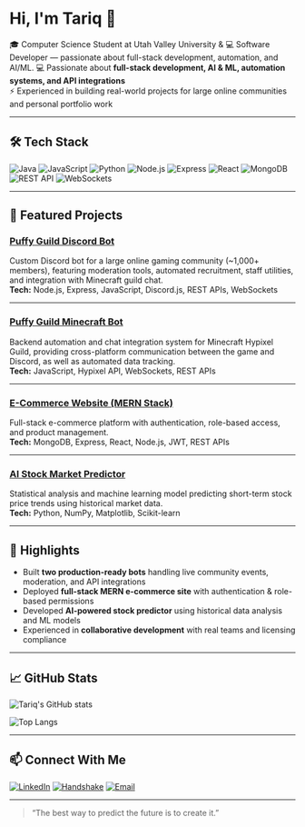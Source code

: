 # Hi, I'm Tariq 👋

🎓 Computer Science Student at Utah Valley University & 💻 Software Developer — passionate about full-stack development, automation, and AI/ML.
💻 Passionate about **full-stack development, AI & ML, automation systems, and API integrations**  
⚡ Experienced in building real-world projects for large online communities and personal portfolio work

---

## 🛠 Tech Stack
![Java](https://img.shields.io/badge/Java-orange?style=flat&logo=java)
![JavaScript](https://img.shields.io/badge/JavaScript-yellow?style=flat&logo=javascript)
![Python](https://img.shields.io/badge/Python-blue?style=flat&logo=python)
![Node.js](https://img.shields.io/badge/Node.js-green?style=flat&logo=node.js)
![Express](https://img.shields.io/badge/Express-lightgrey?style=flat&logo=express)
![React](https://img.shields.io/badge/React-blue?style=flat&logo=react)
![MongoDB](https://img.shields.io/badge/MongoDB-brightgreen?style=flat&logo=mongodb)
![REST API](https://img.shields.io/badge/REST%20API-black?style=flat&logo=api)
![WebSockets](https://img.shields.io/badge/WebSockets-purple?style=flat&logo=socket.io)

---

## 📌 Featured Projects

### [Puffy Guild Discord Bot](https://github.com/tariq-pjetrovic/puffy-discord-bot-portfolio)
Custom Discord bot for a large online gaming community (~1,000+ members), featuring moderation tools, automated recruitment, staff utilities, and integration with Minecraft guild chat.  
**Tech:** Node.js, Express, JavaScript, Discord.js, REST APIs, WebSockets

---

### [Puffy Guild Minecraft Bot](https://github.com/tariq-pjetrovic/Minecraft-Guild-Link-Portfolio)
Backend automation and chat integration system for Minecraft Hypixel Guild, providing cross-platform communication between the game and Discord, as well as automated data tracking.  
**Tech:** JavaScript, Hypixel API, WebSockets, REST APIs

---

### [E-Commerce Website (MERN Stack)](https://github.com/tariq-pjetrovic/CompSciIA)
Full-stack e-commerce platform with authentication, role-based access, and product management.  
**Tech:** MongoDB, Express, React, Node.js, JWT, REST APIs

---

### [AI Stock Market Predictor](https://github.com/tariq-pjetrovic/MathIAStockPredictor)
Statistical analysis and machine learning model predicting short-term stock price trends using historical market data.  
**Tech:** Python, NumPy, Matplotlib, Scikit-learn

---

## 🚀 Highlights
- Built **two production-ready bots** handling live community events, moderation, and API integrations
- Deployed **full-stack MERN e-commerce site** with authentication & role-based permissions
- Developed **AI-powered stock predictor** using historical data analysis and ML models
- Experienced in **collaborative development** with real teams and licensing compliance

---

## 📈 GitHub Stats
![Tariq's GitHub stats](https://github-readme-stats-eight-zeta-67.vercel.app/api?username=tariq-pjetrovic&show_icons=true&theme=tokyonight&count_private=true&include_all_commits=true&cache_seconds=1800)


![Top Langs](https://github-readme-stats-eight-zeta-67.vercel.app/api/top-langs/?username=tariq-pjetrovic&layout=compact&theme=tokyonight)


---

## 📫 Connect With Me
[![LinkedIn](https://img.shields.io/badge/LinkedIn-blue?style=flat&logo=linkedin)](www.linkedin.com/in/tariq-pjetrovic-028b7731b)
[![Handshake](https://img.shields.io/badge/Handshake-orange?style=flat)](https://uvu.joinhandshake.com/profiles/mcc2es)
[![Email](https://img.shields.io/badge/Email-white?style=flat&logo=gmail)](mailto:tariqpjetrovic@gmail.com)

---
> “The best way to predict the future is to create it.”

